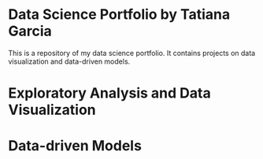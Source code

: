 # Data Science Portfolio by Tatiana Garcia

This is a repository of my data science portfolio. It contains projects on data visualization and data-driven models.

# Exploratory Analysis and Data Visualization

# Data-driven Models

